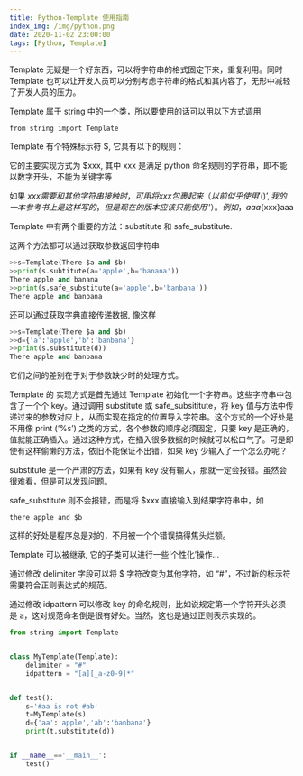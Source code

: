 ```yaml
---
title: Python-Template 使用指南
index_img: /img/python.png
date: 2020-11-02 23:00:00
tags: [Python, Template]
---
```


Template 无疑是一个好东西，可以将字符串的格式固定下来，重复利用。同时 Template 也可以让开发人员可以分别考虑字符串的格式和其内容了，无形中减轻了开发人员的压力。

Template 属于 string 中的一个类，所以要使用的话可以用以下方式调用

```
from string import Template
```

Template 有个特殊标示符 $, 它具有以下的规则：

它的主要实现方式为 $xxx, 其中 xxx 是满足 python 命名规则的字符串，即不能以数字开头，不能为关键字等

如果 $xxx 需要和其他字符串接触时，可用 {} 将 xxx 包裹起来（以前似乎使用'()’, 我的一本参考书上是这样写的，但是现在的版本应该只能使用'{}’）。例如，aaa${xxx}aaa

Template 中有两个重要的方法：substitute 和 safe_substitute.

这两个方法都可以通过获取参数返回字符串

```python
>>s=Template(There $a and $b)
>>print(s.subtitute(a='apple',b='banana'))
There apple and banana
>>print(s.safe_substitute(a='apple',b='banbana'))
There apple and banbana
```

还可以通过获取字典直接传递数据, 像这样

```python
>>s=Template(There $a and $b)
>>d={'a':'apple','b':'banbana'}
>>print(s.substitute(d))
There apple and banbana
```

它们之间的差别在于对于参数缺少时的处理方式。

Template 的 实现方式是首先通过 Template 初始化一个字符串。这些字符串中包含了一个个 key。通过调用 substitute 或 safe_subsititute，将 key 值与方法中传递过来的参数对应上，从而实现在指定的位置导入字符串。这个方式的一个好处是不用像 print (‘%s’) 之类的方式，各个参数的顺序必须固定，只要 key 是正确的，值就能正确插入。通过这种方式，在插入很多数据的时候就可以松口气了。可是即使有这样偷懒的方法，依旧不能保证不出错，如果 key 少输入了一个怎么办呢？

substitute 是一个严肃的方法，如果有 key 没有输入，那就一定会报错。虽然会很难看，但是可以发现问题。

safe_substitute 则不会报错，而是将 $xxx 直接输入到结果字符串中，如

```
there apple and $b
```

这样的好处是程序总是对的，不用被一个个错误搞得焦头烂额。

Template 可以被继承, 它的子类可以进行一些‘个性化’操作…

通过修改 delimiter 字段可以将 $ 字符改变为其他字符，如 “#”，不过新的标示符需要符合正则表达式的规范。

通过修改 idpattern 可以修改 key 的命名规则，比如说规定第一个字符开头必须是 a，这对规范命名倒是很有好处。当然，这也是通过正则表示实现的。

```python
from string import Template


class MyTemplate(Template):
    delimiter = "#"
    idpattern = "[a][_a-z0-9]*"


def test():
    s='#aa is not #ab'
    t=MyTemplate(s)
    d={'aa':'apple','ab':'banbana'}
    print(t.substitute(d))


if __name__=='__main__':
    test()
```

